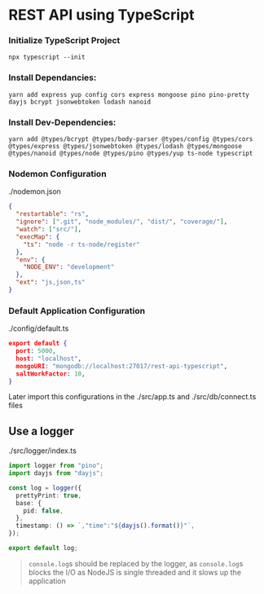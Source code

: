 # REST API using TypeScript

### Initialize TypeScript Project

`npx typescript --init`

### Install Dependancies:

`yarn add express yup config cors express mongoose pino pino-pretty dayjs bcrypt jsonwebtoken lodash nanoid`

### Install Dev-Dependencies:

`yarn add @types/bcrypt @types/body-parser @types/config @types/cors @types/express @types/jsonwebtoken @types/lodash @types/mongoose @types/nanoid @types/node @types/pino @types/yup ts-node typescript`

### Nodemon Configuration

./nodemon.json

```json
{
  "restartable": "rs",
  "ignore": [".git", "node_modules/", "dist/", "coverage/"],
  "watch": ["src/"],
  "execMap": {
    "ts": "node -r ts-node/register"
  },
  "env": {
    "NODE_ENV": "development"
  },
  "ext": "js,json,ts"
}
```

### Default Application Configuration

./config/default.ts

```json
export default {
  port: 5000,
  host: "localhost",
  mongoURI: "mongodb://localhost:27017/rest-api-typescript",
  saltWorkFactor: 10,
}
```

Later import this configurations in the ./src/app.ts and ./src/db/connect.ts files

## Use a logger

./src/logger/index.ts

```ts
import logger from "pino";
import dayjs from "dayjs";

const log = logger({
  prettyPrint: true,
  base: {
    pid: false,
  },
  timestamp: () => `,"time":"${dayjs().format()}"`,
});

export default log;
```

> `console.log`s should be replaced by the logger, as `console.log`s blocks the I/O as NodeJS is single threaded and it slows up the application
